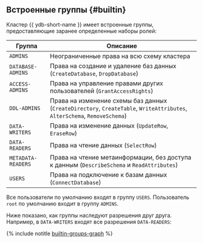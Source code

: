 ## Встроенные группы {#builtin}

Кластер {{ ydb-short-name }} имеет встроенные группы, предоставляющие заранее определенные наборы ролей:

Группа | Описание
--- | ---
`ADMINS` | Неограниченные права на всю схему кластера
`DATABASE-ADMINS` | Права на создание и удаление баз данных (`CreateDatabase`, `DropDatabase`)
`ACCESS-ADMINS` | Права на управление правами других пользователей (`GrantAccessRights`)
`DDL-ADMINS` | Права на изменение схемы баз данных (`CreateDirectory`, `CreateTable`, `WriteAttributes`, `AlterSchema`, `RemoveSchema`)
`DATA-WRITERS` | Права на изменение данных (`UpdateRow`, `EraseRow`)
`DATA-READERS` | Права на чтение данных (`SelectRow`)
`METADATA-READERS` | Права на чтение метаинформации, без доступа к данным (`DescribeSchema` и `ReadAttributes`)
`USERS` | Права на подключение к базам данных (`ConnectDatabase`)

Все пользователи по умолчанию входят в группу `USERS`. Пользователь `root` по умолчанию входит в группу `ADMINS`.

Ниже показано, как группы наследуют разрешения друг друга. Например, в `DATA-WRITERS` входят все разрешения `DATA-READERS`:

{% include notitle [builtin-groups-graph](../../../../../_includes/builtin-groups-graph.md) %}
